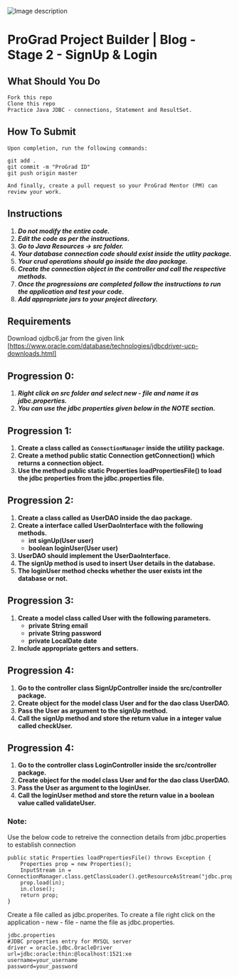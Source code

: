 ![Image description](https://i1.faceprep.in/ProGrad/face-logo-resized.png)

# ProGrad Project Builder | Blog - Stage 2 - SignUp & Login


## What Should You Do
```
Fork this repo
Clone this repo
Practice Java JDBC - connections, Statement and ResultSet.
```

## How To Submit
```
Upon completion, run the following commands:

git add .
git commit -m "ProGrad ID"
git push origin master

And finally, create a pull request so your ProGrad Mentor (PM) can review your work.
```

## Instructions

1. ***Do not modify the entire code.***
2. ***Edit the code as per the instructions.***
3. ***Go to Java Resources -> src folder.***
4. ***Your database connection code should exist inside the utlity package.***
5. ***Your crud operations should go inside the dao package.***
7. ***Create the connection object in the controller and call the respective methods.***
6. ***Once the progressions are completed follow the instructions to run the application and test your code.***
7. ***Add appropriate jars to your project directory.***


## Requirements
Download ojdbc6.jar from the given link [https://www.oracle.com/database/technologies/jdbcdriver-ucp-downloads.html]

## Progression 0:
1. ***Right click on src folder and select new - file and name it as jdbc.properties.***
2. ***You can use the jdbc properties given below in the NOTE section.***

## Progression 1:
1. **Create a class called as `ConnectionManager` inside the utility package.**
2. **Create a method public static Connection getConnection() which returns a connection object.** 
3. **Use the method public static Properties loadPropertiesFile() to load the jdbc properties from the jdbc.properties file.**

## Progression 2:
1. **Create a class called as UserDAO inside the dao package.**
2. **Create a interface called UserDaoInterface with the following methods.**
	- **int signUp(User user)**
	- **boolean loginUser(User user)**
3. **UserDAO should implement the UserDaoInterface.**
4. **The signUp method is used to insert User details in the database.**
5. **The loginUser method checks whether the user exists int the database or not.**


## Progression 3:
1. **Create a model class called User with the following parameters.**
	- **private String email**
	- **private String password**	
	- **private LocalDate date**
2. **Include appropriate getters and setters.**

## Progression 4:
1. **Go to the controller class SignUpController inside the src/controller package.**
2. **Create object for the model class User and for the dao class UserDAO.**
3. **Pass the User as argument to the signUp method.**
4. **Call the signUp method and store the return value in a integer value called checkUser.**

## Progression 4:
1. **Go to the controller class LoginController inside the src/controller package.**
2. **Create object for the model class User and for the dao class UserDAO.**
3. **Pass the User as argument to the loginUser.**
4. **Call the loginUser method and store the return value in a boolean value called validateUser.**


### Note:

Use the below code to retreive the connection details from jdbc.properties to establish connection
```
public static Properties loadPropertiesFile() throws Exception {
	Properties prop = new Properties();	
	InputStream in = ConnectionManager.class.getClassLoader().getResourceAsStream("jdbc.properties");
	prop.load(in);
	in.close(); 
	return prop;
}
```
Create a file called as jdbc.properites. To create a file right click on the application - new - file - name the file as jdbc.properties.
```
jdbc.properties
#JDBC properties entry for MYSQL server
driver = oracle.jdbc.OracleDriver
url=jdbc:oracle:thin:@localhost:1521:xe
username=your_username
password=your_password

```
